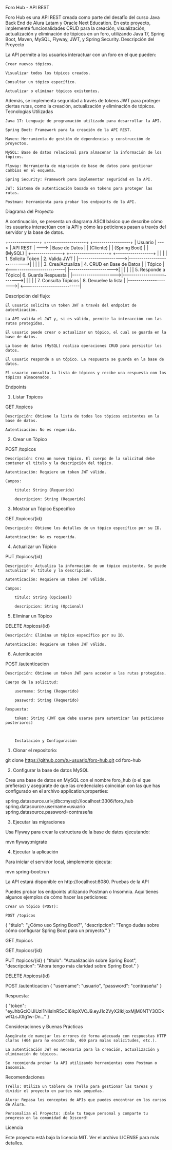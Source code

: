 Foro Hub - API REST

Foro Hub es una API REST creada como parte del desafío del curso Java Back End de Alura Latam y Oracle Next Education. En este proyecto, implementé funcionalidades CRUD para la creación, visualización, actualización y eliminación de tópicos en un foro, utilizando Java 17, Spring Boot, Maven, MySQL, Flyway, JWT, y Spring Security.
Descripción del Proyecto

La API permite a los usuarios interactuar con un foro en el que pueden:

    Crear nuevos tópicos.

    Visualizar todos los tópicos creados.

    Consultar un tópico específico.

    Actualizar o eliminar tópicos existentes.

Además, se implementa seguridad a través de tokens JWT para proteger ciertas rutas, como la creación, actualización y eliminación de tópicos.
Tecnologías Utilizadas

    Java 17: Lenguaje de programación utilizado para desarrollar la API.

    Spring Boot: Framework para la creación de la API REST.

    Maven: Herramienta de gestión de dependencias y construcción de proyectos.

    MySQL: Base de datos relacional para almacenar la información de los tópicos.

    Flyway: Herramienta de migración de base de datos para gestionar cambios en el esquema.

    Spring Security: Framework para implementar seguridad en la API.

    JWT: Sistema de autenticación basado en tokens para proteger las rutas.

    Postman: Herramienta para probar los endpoints de la API.

Diagrama del Proyecto

A continuación, se presenta un diagrama ASCII básico que describe cómo los usuarios interactúan con la API y cómo las peticiones pasan a través del servidor y la base de datos.


+---------------+      +-------------------+      +------------------+
|   Usuario    | ---> |     API REST      | ---> |    Base de Datos |
|   (Cliente)  |      |  (Spring Boot)    |      |  (MySQL)         |
+---------------+      +-------------------+      +------------------+
       |                      |                           |
       |  1. Solicita Token   |  2. Valida JWT             |
       |--------------------->|--------------------------->|
       |                      |                           |
       |  3. Crea/Actualiza   |  4. CRUD en Base de Datos  |
       |     Tópico           | <--------------------------|
       |--------------------->|                           |
       |                      |                           |
       |  5. Responde a Tópico|  6. Guarda Respuesta      |
       |--------------------->|--------------------------->|
       |                      |                           |
       |  7. Consulta Tópicos |  8. Devuelve la lista     |
       |--------------------->| <--------------------------|



Descripción del flujo:

    El usuario solicita un token JWT a través del endpoint de autenticación.

    La API valida el JWT y, si es válido, permite la interacción con las rutas protegidas.

    El usuario puede crear o actualizar un tópico, el cual se guarda en la base de datos.

    La base de datos (MySQL) realiza operaciones CRUD para persistir los datos.

    El usuario responde a un tópico. La respuesta se guarda en la base de datos.

    El usuario consulta la lista de tópicos y recibe una respuesta con los tópicos almacenados.

Endpoints
1. Listar Tópicos

GET /topicos

    Descripción: Obtiene la lista de todos los tópicos existentes en la base de datos.

    Autenticación: No es requerida.

2. Crear un Tópico

POST /topicos

    Descripción: Crea un nuevo tópico. El cuerpo de la solicitud debe contener el título y la descripción del tópico.

    Autenticación: Requiere un token JWT válido.

    Campos:

        titulo: String (Requerido)

        descripcion: String (Requerido)

3. Mostrar un Tópico Específico

GET /topicos/{id}

    Descripción: Obtiene los detalles de un tópico específico por su ID.

    Autenticación: No es requerida.

4. Actualizar un Tópico

PUT /topicos/{id}

    Descripción: Actualiza la información de un tópico existente. Se puede actualizar el título y la descripción.

    Autenticación: Requiere un token JWT válido.

    Campos:

        titulo: String (Opcional)

        descripcion: String (Opcional)

5. Eliminar un Tópico

DELETE /topicos/{id}

    Descripción: Elimina un tópico específico por su ID.

    Autenticación: Requiere un token JWT válido.

6. Autenticación

POST /autenticacion

    Descripción: Obtiene un token JWT para acceder a las rutas protegidas.

    Cuerpo de la solicitud:

        username: String (Requerido)

        password: String (Requerido)

    Respuesta:

        token: String (JWT que debe usarse para autenticar las peticiones posteriores)



        Instalación y Configuración
1. Clonar el repositorio:

git clone https://github.com/tu-usuario/foro-hub.git
cd foro-hub

2. Configurar la base de datos MySQL

Crea una base de datos en MySQL con el nombre foro_hub (o el que prefieras) y asegúrate de que las credenciales coincidan con las que has configurado en el archivo application.properties:

spring.datasource.url=jdbc:mysql://localhost:3306/foro_hub
spring.datasource.username=usuario
spring.datasource.password=contraseña



3. Ejecutar las migraciones

Usa Flyway para crear la estructura de la base de datos ejecutando:

mvn flyway:migrate


4. Ejecutar la aplicación

Para iniciar el servidor local, simplemente ejecuta:


mvn spring-boot:run


La API estará disponible en http://localhost:8080.
Pruebas de la API

Puedes probar los endpoints utilizando Postman o Insomnia. Aquí tienes algunos ejemplos de cómo hacer las peticiones:

    Crear un tópico (POST):

    POST /topicos
{
  "titulo": "¿Cómo uso Spring Boot?",
  "descripcion": "Tengo dudas sobre cómo configurar Spring Boot para un proyecto."
}


GET /topicos

GET /topicos/{id}


PUT /topicos/{id}
{
  "titulo": "Actualización sobre Spring Boot",
  "descripcion": "Ahora tengo más claridad sobre Spring Boot."
}


DELETE /topicos/{id}


POST /autenticacion
{
  "username": "usuario",
  "password": "contraseña"
}


Respuesta:

{
  "token": "eyJhbGciOiJIUzI1NiIsInR5cCI6IkpXVCJ9.eyJ1c2VyX2lkIjoxMjM0NTY3ODkwfQ.sJ0Ig1w-Dn..."
}



Consideraciones y Buenas Prácticas

    Asegúrate de manejar los errores de forma adecuada con respuestas HTTP claras (404 para no encontrado, 400 para malas solicitudes, etc.).

    La autenticación JWT es necesaria para la creación, actualización y eliminación de tópicos.

    Se recomienda probar la API utilizando herramientas como Postman o Insomnia.

Recomendaciones

    Trello: Utiliza un tablero de Trello para gestionar las tareas y dividir el proyecto en partes más pequeñas.

    Alura: Repasa los conceptos de APIs que puedes encontrar en los cursos de Alura.

    Personaliza el Proyecto: ¡Dale tu toque personal y comparte tu progreso en la comunidad de Discord!

Licencia

Este proyecto está bajo la licencia MIT. Ver el archivo LICENSE para más detalles.
